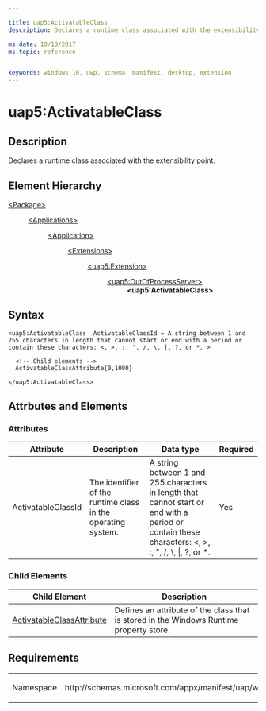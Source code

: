```yaml
---

title: uap5:ActivatableClass
description: Declares a runtime class associated with the extensibility point.

ms.date: 10/10/2017
ms.topic: reference


keywords: windows 10, uwp, schema, manifest, desktop, extension 
---
```


# uap5:ActivatableClass

## Description
Declares a runtime class associated with the extensibility point.

## Element Hierarchy
<dl>
<dt><a href="element-package.md">&lt;Package&gt;</a></dt>
<dd>
<dl>
<dt><a href="element-applications.md">&lt;Applications&gt;</a></dt>
<dd>
<dl>
<dt><a href="element-application.md">&lt;Application&gt;</a></dt>
<dd>
<dl>
<dt><a href="element-1-extensions.md">&lt;Extensions&gt;</a></dt>
<dd>
<dl>
<dt><a href="element-uap5-extension.md">&lt;uap5:Extension&gt;</a></dt>
<dd>
<dl>
<dt><a href="element-uap5-outofprocessserver.md">&lt;uap5:OutOfProcessServer&gt;</a></dt>
<dd><b>&lt;uap5:ActivatableClass&gt;</b></dd>
</dl>
</dd>
</dl>
</dd>
</dl>
</dd>
</dl>
</dd>
</dl>
</dd>
</dl>

## Syntax
```syntax
<uap5:ActivatableClass  ActivatableClassId = A string between 1 and 255 characters in length that cannot start or end with a period or contain these characters: <, >, :, ", /, \, |, ?, or *. >

  <!-- Child elements -->
  ActivatableClassAttribute{0,1000}

</uap5:ActivatableClass>
```


## Attrbutes and Elements

### Attributes
| Attribute | Description | Data type | Required |
|-----------|-------------|-----------|----------|
| ActivatableClassId | The identifier of the runtime class in the operating system. | A string between 1 and 255 characters in length that cannot start or end with a period or contain these characters: &lt;, &gt;, :, &quot;, /, &#92;, &#124;, ?, or *. | Yes |

### Child Elements

| Child Element | Description |
|---------------|-------------|
| [ActivatableClassAttribute](element-uap5-ActivatableClassAttribute.md) | Defines an attribute of the class that is stored in the Windows Runtime property store. |

## Requirements

<table>
<colgroup>
<col width="50%" />
<col width="50%" />
</colgroup>
<tbody>
<tr class="odd">
<td><p>Namespace</p></td>
<td><p>http://schemas.microsoft.com/appx/manifest/uap/windows10/5</p></td>
</tr>
</tbody>
</table>